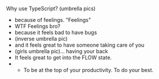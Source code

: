 Why use TypeScript? (umbrella pics)

- because of feelings. "Feelings"
- WTF Feelings bro?
- because it feels bad to have bugs
- (inverse umbrella pic)
- and it feels great to have someone taking care of you
- (girls umbrella pic)... having your back
- It feels great to get into the FLOW state.
- - To be at the top of your productivity. To do your best.
